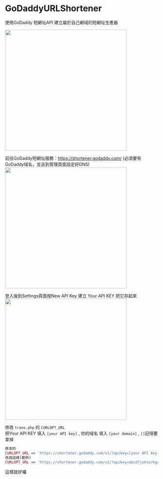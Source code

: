 # GoDaddyURLShortener
使用GoDaddy 短網址API 建立屬於自己網域的短網址生產器

<img src="https://imgur.com/PUXnNfF.png"  width="400">

前往GoDaddy短網址服務：<https://shortener.godaddy.com/> (必須要有GoDaddy域名，並且到管理頁面設定好DNS)<br>
<img src="https://imgur.com/yOVujoM.png"  width="400">

登入後到Settings頁面按New API Key 建立 Your API KEY 把它存起來<br>
<img src="https://imgur.com/6620Oyp.png"  width="400">

修改 `trans.php` 的 `CURLOPT_URL` <br>
把Your API KEY 填入 `[your API key]` , 你的域名 填入  `[your domain]` , `[]`記得要拿掉
```php
原本的
CURLOPT_URL => 'https://shortener.godaddy.com/v1/?apikey=[your API key]&domain=[your doamin]&url='.$originUrl ,
改成這樣(範例)
CURLOPT_URL => 'https://shortener.godaddy.com/v1/?apikey=abcdfjoktorkgrrh&domain=thisissample.com&url='.$originUrl ,
```
這樣就好囉
